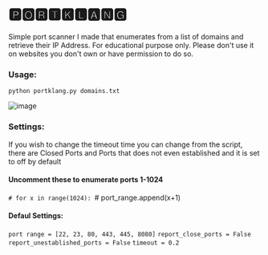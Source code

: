 # 🅿🅾🆁🆃🅺🅻🅰🅽🅶

Simple port scanner I made that enumerates from a list of domains and retrieve their IP Address. 
For educational purpose only. Please don't use it on websites you don't own or have permission to do so.  

### Usage:
`python portklang.py domains.txt`

![image](https://user-images.githubusercontent.com/92495243/151784213-56a0e567-c2c6-40e6-a70e-47d8bc88076b.png)

### Settings:
If you wish to change the timeout time you can change from the script, there are Closed Ports and Ports that does not even established and it is set to off by default

#### Uncomment these to enumerate ports 1-1024
`# for x in range(1024):
`#   port_range.append(x+1)

#### Defaul Settings:
`port range = [22, 23, 80, 443, 445, 8080]`
`report_close_ports = False`
`report_unestablished_ports = False`
`timeout = 0.2`

